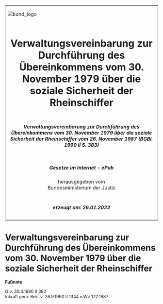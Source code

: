 <span id="DECKBLATT.html"></span>

<table border="0" frame="border" width="100%">

<tr valign="top">

<td align="left">

![bund\_logo](BfJ_2021_Web_de_de.gif)

</td>

<td align="right">

 

</td>

</tr>

<tr align="center" valign="middle">

<td colspan="2">

# Verwaltungsvereinbarung zur Durchführung des Übereinkommens vom 30. November 1979 über die soziale Sicherheit der Rheinschiffer

</td>

</tr>

<tr align="center" valign="middle">

<td colspan="2">

##### Verwaltungsvereinbarung zur Durchführung des Übereinkommens vom 30. November 1979 über die soziale Sicherheit der Rheinschiffer vom 26. November 1987 (BGBl. 1990 II S. 383)

</td>

</tr>

<tr align="center" valign="middle">

<td colspan="2">

  
  

##### Gesetze im Internet - ePub  
  
herausgegeben vom  
Bundesministerium der Justiz

</td>

</tr>

<tr align="center" valign="bottom">

<td colspan="2">

  
  

##### erzeugt am: 26.01.2022

</td>

</tr>

</table>

<span id="BJNR203830990.html"></span>

# Verwaltungsvereinbarung zur Durchführung des Übereinkommens vom 30. November 1979 über die soziale Sicherheit der Rheinschiffer

<div>

  
**Fußnote**

<div class="jnhtml">

<div>

<div class="jurAbsatz">

G v. 30.4.1990 II 382  
Inkraft gem. Bek. v. 26.9.1990 II 1344 mWv 1.12.1987

</div>

</div>

</div>

</div>
